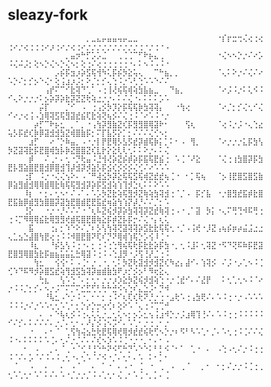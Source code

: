 # sleazy-fork

⠀⠀⠀⠀⠀⠀⠀⠀⠀⠀⠀⠀⠀⠀⠀⡀⣀⣄⡤⣤⣤⢤⡤⣀⣀⠀⠀⠀⠀⠀⠀⠀⠀⠀⠀⠀⠀⠀⠀⠀⠐⡎⡖⣒⢒⢌⢔⢐⢔⢐⠔⡐⢔⢐⢐⢐⠔⡰⢐⠔⡐⢔⢐⠔⡐⡐⡐⡐⡐⡐⡐⡐⡐⡐⢐⠐⡐⢐⠐⠠
⠀⠀⠀⠀⠀⠀⠀⠀⠀⠀⠀⡀⣤⡲⠓⡋⡡⡡⣈⠀⠀⢀⢈⢈⠉⠋⠗⡦⣄⢀⠀⠀⠀⠀⠀⠀⠀⠀⠀⠀⠐⢌⠢⠢⡑⡐⠌⠔⡡⠨⢌⠬⡨⡂⢕⠢⡑⢌⠢⡑⢌⠢⡂⢕⢐⠌⢔⢐⢐⢐⢐⢐⠐⠄⠅⠢⠨⠠⠨⠐
⠀⠀⠀⠀⠀⠀⠀⠀⠀⡠⡮⡯⣲⡰⡵⣫⢯⢺⠳⢅⡯⡮⡳⣕⢥⢄⠀⠀⠉⠓⣦⡀⡀⠀⠀⠀⠀⠀⠀⠀⠈⢄⠅⠕⡐⠌⢌⠌⠔⠡⡑⠌⡂⡊⡢⠑⢌⠂⢕⢨⣰⡰⡨⡂⠕⡈⡂⡊⢄⢑⠨⡐⠡⢃⢑⠡⠡⠑⠌⠌
⠀⠀⠀⠀⠀⠀⠀⢠⡞⠍⠉⠊⣗⢽⠙⢁⠁⠠⢐⢸⢜⢮⢯⢾⢵⣳⣧⣦⣀⠀⠀⠙⣦⡀⠀⠀⠀⠀⠀⠀⠈⠔⡨⠨⡐⠅⢅⠪⠨⠊⢄⠕⡐⡐⡐⠅⡢⡵⡽⡵⣗⡽⣝⣝⢗⢵⣐⡐⡐⠄⠅⠌⢌⠐⠄⠅⠅⠅⡡⠡
⠀⠀⠀⠀⠀⠀⡬⡏⠀⠀⠀⡈⠊⠀⠠⠀⢐⢠⡪⡳⡹⡕⡯⢯⢯⡷⣳⢽⢽⡄⠀⠀⠐⢳⢔⠀⠀⠀⠀⠀⠈⠔⡈⡂⡊⢌⢂⠊⢌⠊⠔⡐⢔⢨⠠⣱⢿⢽⣫⢯⣻⣽⣞⣮⢏⣗⢵⢝⢦⡪⠌⢌⢐⠨⠈⠔⠡⠨⠐⡐
⠀⠀⠀⠀⠀⡴⡋⠉⠗⡦⣂⠀⡀⠁⡀⠐⢠⢳⡽⣻⣷⣝⢎⡯⣻⣻⣿⢿⣽⠗⠂⠀⠀⠀⢫⢆⠀⠀⠀⠀⠈⢔⠨⡐⡨⠐⢄⢑⣔⢥⡣⡯⣞⢎⡷⡿⣽⣺⣺⣳⣝⢾⣿⣷⡯⡂⠍⡏⣧⡫⡕⡁⡂⠌⠌⠌⢌⢊⠢⡂
⠀⠀⠀⠀⣰⡋⠀⠀⠔⠈⡑⠷⣤⡀⠠⠐⡐⡇⡟⣟⢿⡣⣣⡫⣞⡽⣾⢯⡷⡅⡁⠅⠂⠠⠀⢻⡀⠀⠀⠀⠈⠔⡐⡐⡐⣅⡯⣳⢣⡳⣝⣽⢽⣗⡯⣟⣿⢾⣳⡧⡷⣝⣿⣿⣝⢎⣇⡗⡕⣕⢇⢇⢂⠅⠅⠕⡐⠄⠅⢌
⠀⠀⠀⠀⡾⠀⠀⠌⢀⠂⠄⢂⠐⡙⢗⣤⠨⣘⢺⢜⡵⣝⡮⡾⡵⡯⣯⢯⣟⣮⢐⠀⠡⢈⠈⠜⣕⠀⠀⠀⠈⢌⢐⢰⣳⣿⡽⡯⣳⣟⡧⣻⣵⣿⣟⣿⣺⡿⣿⣺⢹⡼⣺⡽⡺⣵⡣⡯⣪⢎⡪⡪⡪⢌⢊⠌⠔⠡⠡⠡
⠀⠀⠀⢐⡏⠀⠨⡐⠐⢌⢌⢢⠕⠄⠠⠈⠛⢼⣪⡳⡽⣕⢯⢯⣫⢯⢾⣝⣞⣞⢦⢈⠐⠀⠂⡁⢯⢦⠀⠀⠈⡢⢸⣟⣿⣫⣿⣫⣷⡿⣵⣻⣾⣺⢿⢿⣾⢿⣗⢷⢯⢯⣻⣺⡽⡵⡯⣫⣺⢵⢱⢹⡺⣑⢆⠅⠅⠕⠡⠡
⠀⠀⠀⠸⡆⠀⠂⡂⠄⢂⠢⠂⠌⠠⠁⠄⠡⡡⡳⣝⣗⢵⢯⣻⡺⣝⢷⢵⣳⢽⣺⢐⠈⡈⠠⠀⡯⡊⣧⠀⠐⡐⣿⣻⣞⣯⡾⣗⣿⣟⣯⣷⡿⣾⣻⣳⣿⣿⡽⣽⣳⣟⣿⣾⣟⣟⣯⣞⢶⣵⢳⢱⡝⡼⡘⠌⠌⡈⡂⠡
⠀⠀⠀⢘⡕⠀⠀⠐⡐⠐⡘⠌⠌⠌⠐⠈⢆⠧⣝⢮⡺⡽⡵⣳⢽⢽⡽⣝⣞⢷⢽⢐⠠⠐⢀⠁⣽⠀⡳⡅⠐⢄⠍⢛⢙⠺⠯⢛⢐⢐⠨⡉⠻⢿⢿⣮⣗⢿⣻⣻⢞⣾⢯⣿⣟⣿⢷⣕⡯⡾⣝⡧⡯⡒⠌⢌⠐⡄⢆⢅
⠀⠀⠀⠀⣯⠀⠀⠀⢐⡄⡂⠱⠑⠕⠌⡈⠆⡣⢣⢳⢽⢝⣽⢽⢽⡵⣫⣗⣗⢯⢯⢂⠐⡈⠠⢨⢞⠐⡸⣝⢠⢦⡮⡶⡴⣬⣨⣐⣐⢄⣁⣢⣑⣼⣿⢳⣟⢔⢐⠨⠨⠺⣿⣟⣿⠝⢏⠎⡙⠝⢿⢾⢱⢯⡑⡡⢪⠸⢈⠐
⠀⠀⠀⠀⠸⣆⠀⠀⠘⡮⣣⢣⠨⢐⠐⠄⡂⢐⠨⢐⢑⢻⢮⢯⢗⡯⣗⣗⡵⡯⣳⠐⡀⢂⠨⣸⠅⢂⢽⣝⠐⠫⠙⢝⠯⠷⡯⣟⣽⣟⣿⣻⢿⣿⣳⣗⡯⣶⣦⣥⣥⣅⣓⢿⣽⠨⢐⠨⠠⢑⣸⡻⠐⡨⢫⢘⡜⣈⢐⠨
⠀⠀⠀⠀⠀⢳⣂⠀⠀⢪⢪⠂⠅⠠⢈⠂⡐⢀⠐⡀⢂⠅⡳⣝⢗⣽⣺⡺⣺⣝⢎⠳⣔⡄⣼⠊⠄⢱⢽⡪⠀⠌⡨⠐⡠⢁⠢⠨⢈⢊⠱⠙⠯⠻⡺⡵⣿⣫⣞⢵⢻⣺⣫⣳⢽⡽⣶⣾⣷⣳⠟⡰⡊⡪⡢⠃⠻⢖⣕⢄
⠀⠀⠀⠀⠀⠀⢓⣆⠀⠀⢣⠡⢑⠈⠄⡂⢂⠂⡐⡐⡰⡱⣕⡳⣝⢮⡺⣺⢵⢑⠐⡐⢈⣞⠊⠄⠌⣜⡟⠀⠀⠅⢂⢁⢂⠢⠨⠈⠔⡐⠨⠨⡈⡂⡊⠄⠢⡐⡨⠉⠍⡉⠍⣊⣋⢋⢃⢓⠓⣚⠪⢢⢑⠎⣄⣑⡨⠂⡙⠺
⠀⠀⠀⠀⠀⠀⠀⠘⢧⣂⠠⠑⡐⠨⠐⡀⠂⠂⡂⢐⠨⠊⢆⢏⢎⢗⠝⡘⡐⢐⠐⣠⢗⠡⢐⢠⣳⢟⠌⠄⠡⠨⢐⠐⡐⠠⠡⠡⠡⠨⠨⠨⡐⠌⡐⠡⠡⢂⢂⠡⢁⠂⡂⡑⡔⡑⡒⢔⢊⠆⢕⠕⠡⠈⢄⢐⠨⢉⢉⠚
⠀⠀⠀⠀⠀⠀⠄⠀⠄⠑⢧⢆⡪⠨⢐⢄⢅⢅⡐⣀⢂⢅⠢⡂⡢⡡⣂⢢⢨⣰⠺⡑⡐⡨⣰⢿⢹⢘⠌⠄⠡⠨⢐⢐⠨⠨⠨⠨⠨⠊⠌⡊⠄⠅⠌⠌⠌⠄⡐⡈⠄⢂⠂⠄⠜⡌⡪⢨⠢⡩⠊⠄⠡⢁⠂⡐⢐⢀⠂⡐
⠀⠀⠀⠀⠐⠀⠀⠄⠂⠈⠀⢁⢫⢳⢬⣢⣓⢗⣟⢯⢿⢞⢿⡺⣞⣞⢮⢗⢋⠢⡑⡐⠆⠫⠃⠣⠡⢁⠂⡈⠄⠡⢂⢐⠨⢈⠌⠌⢌⠨⠐⠄⠅⠅⠅⠅⠡⢈⠄⢂⠌⡐⡈⠌⠄⠌⢎⠢⡱⠡⠨⢈⠐⡐⠐⡀⠂⠄⠂⠠
⠀⠀⠀⠂⠀⠠⠀⠀⡀⠄⠈⢀⠐⠈⢊⠘⢘⠑⠓⠝⠪⢋⠓⡙⠡⠑⠑⠅⠃⡃⠪⠈⠂⠁⠀⢁⠐⠀⠄⠀⠠⢑⠠⢂⠌⡐⠨⢐⢐⠨⠈⠌⠄⡡⠈⠌⠨⠠⠨⢀⢂⠐⠄⢂⠡⠈⠌⠪⠐⡈⠄⢂⠂⠄⠡⠀⠅⠂⡁⠂
⠀⠈⠀⠀⠠⠀⠀⠄⠀⠀⠄⠀⠠⠈⠀⠀⠄⠀⠁⠐⠀⠄⠠⠐⠀⢈⠀⠐⠀⢀⠀⠠⠀⢀⠈⠀⠀⡀⠂⠀⠂⡂⠌⡐⡐⠨⢈⢐⢀⢂⠡⢁⢂⠂⠡⠁⠅⠌⠄⠡⠐⡈⡐⡐⡈⠨⠠⢁⢂⠂⢌⢀⠂⠡⢈⠐⡀⡁⠄⢈
⠀⠀⠀⠀⠀⠀⠀⠀⠀⠀⠀⠀⠀⠀⠀⠀⠀⠀⠀⠀⠀⠀⠀⠀⠀⠀⠀⠀⠀⠀⠀⠀⠀⠀⠀⠀⠀⠀⠀⠀⠀⠀⠀⠀⠀⠀⠀⠀⠀⠀⠀⠀⠀⠀⠀⠀⠀⠀⠀⠀⠀⠀⠀⠀⠀⠀⠀⠀⠀⠀⠀⠀⠀⠀⠀⠀⠀⠀⠀⠀
